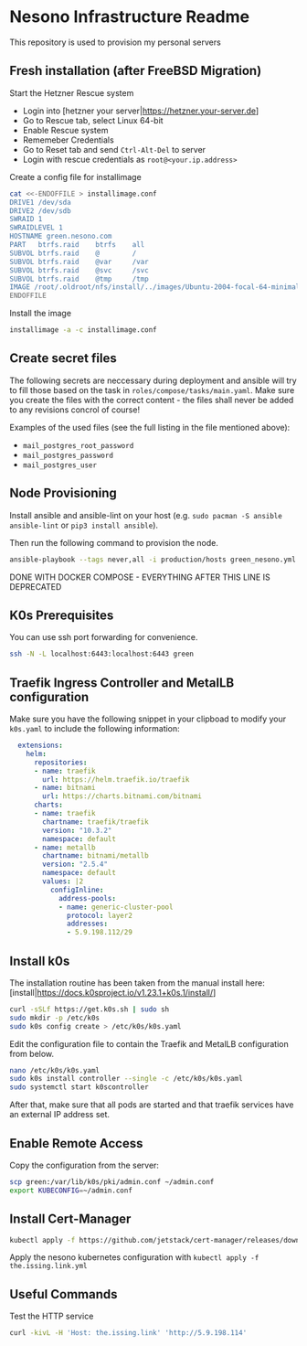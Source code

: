 # Nesono Infrastructure Readme

This repository is used to provision my personal servers

## Fresh installation (after FreeBSD Migration)

Start the Hetzner Rescue system

* Login into [hetzner your server|<https://hetzner.your-server.de>]
* Go to Rescue tab, select Linux 64-bit
* Enable Rescue system
* Rememeber Credentials
* Go to Reset tab and send `Ctrl-Alt-Del` to server
* Login with rescue credentials as `root@<your.ip.address>`

Create a config file for installimage

```bash
cat <<-ENDOFFILE > installimage.conf
DRIVE1 /dev/sda
DRIVE2 /dev/sdb
SWRAID 1
SWRAIDLEVEL 1
HOSTNAME green.nesono.com
PART   btrfs.raid    btrfs    all
SUBVOL btrfs.raid    @        /
SUBVOL btrfs.raid    @var     /var
SUBVOL btrfs.raid    @svc     /svc
SUBVOL btrfs.raid    @tmp     /tmp
IMAGE /root/.oldroot/nfs/install/../images/Ubuntu-2004-focal-64-minimal.tar.gz
ENDOFFILE
```

Install the image

```bash
installimage -a -c installimage.conf
```

## Create secret files

The following secrets are neccessary during deployment and ansible will try to
fill those based on the task in `roles/compose/tasks/main.yaml`. Make sure you
create the files with the correct content - the files shall never be added to
any revisions concrol of course!

Examples of the used files (see the full listing in the file mentioned above):

* `mail_postgres_root_password`
* `mail_postgres_password`
* `mail_postgres_user`

## Node Provisioning

Install ansible and ansible-lint on your host
(e.g. `sudo pacman -S ansible ansible-lint` or `pip3 install ansible`).

Then run the following command to provision the node.

```bash
ansible-playbook --tags never,all -i production/hosts green_nesono.yml
```

DONE WITH DOCKER COMPOSE - EVERYTHING AFTER THIS LINE IS DEPRECATED

## K0s Prerequisites

You can use ssh port forwarding for convenience.

```bash
ssh -N -L localhost:6443:localhost:6443 green
```

## Traefik Ingress Controller and MetalLB configuration

Make sure you have the following snippet in your clipboad to modify your
`k0s.yaml` to include the following information:

```yaml
  extensions:
    helm:
      repositories:
      - name: traefik
        url: https://helm.traefik.io/traefik
      - name: bitnami
        url: https://charts.bitnami.com/bitnami
      charts:
      - name: traefik
        chartname: traefik/traefik
        version: "10.3.2"
        namespace: default
      - name: metallb
        chartname: bitnami/metallb
        version: "2.5.4"
        namespace: default
        values: |2
          configInline:
            address-pools:
            - name: generic-cluster-pool
              protocol: layer2
              addresses:
              - 5.9.198.112/29
```

## Install k0s

The installation routine has been taken from the manual install here:
[install|<https://docs.k0sproject.io/v1.23.1+k0s.1/install/>]

```bash
curl -sSLf https://get.k0s.sh | sudo sh
sudo mkdir -p /etc/k0s
sudo k0s config create > /etc/k0s/k0s.yaml
```

Edit the configuration file to contain the Traefik and MetalLB configuration
from below.

```bash
nano /etc/k0s/k0s.yaml
sudo k0s install controller --single -c /etc/k0s/k0s.yaml
sudo systemctl start k0scontroller
```

After that, make sure that all pods are started and that traefik services have
an external IP address set.

## Enable Remote Access

Copy the configuration from the server:

```bash
scp green:/var/lib/k0s/pki/admin.conf ~/admin.conf
export KUBECONFIG=~/admin.conf
```

## Install Cert-Manager

```bash
kubectl apply -f https://github.com/jetstack/cert-manager/releases/download/v1.6.1/cert-manager.yaml
```

Apply the nesono kubernetes configuration with `kubectl apply -f the.issing.link.yml`

## Useful Commands

Test the HTTP service

```bash
curl -kivL -H 'Host: the.issing.link' 'http://5.9.198.114'
```
